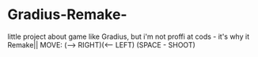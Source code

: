 # Gradius-Remake-
little project about game like Gradius, but i'm not proffi at cods - it's why it Remake|| MOVE: (--> RIGHT)(<-- LEFT) (SPACE - SHOOT)
